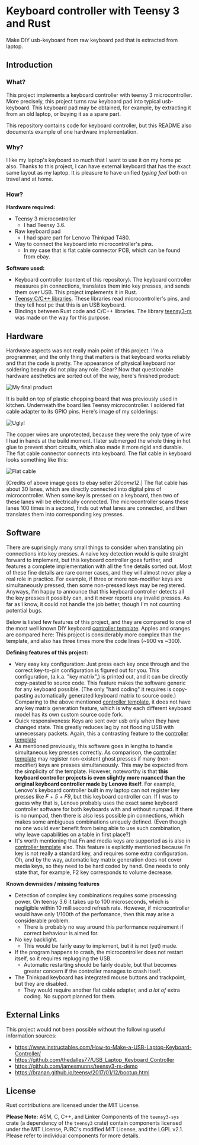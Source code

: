 # Keyboard controller with Teensy 3 and Rust
Make DIY usb-keyboard from raw keyboard pad that is extracted from laptop.

## Introduction
### What?
This project implements a keyboard controller with teensy 3 microcontroller. More precisely, this project turns raw keyboard pad into typical usb-keyboard. This keyboard pad may be obtained, for example, by extracting it from an old laptop, or buying it as a spare part. 

This repository contains code for keyboard controller, but this README also documents example of one hardware implementation.

### Why?
I like my laptop's keyboard so much that I want to use it on my home pc also. Thanks to this project, I can have external keyboard that has the exact same layout as my laptop. It is pleasure to have unified _typing feel_ both on travel and at home.

### How?
**Hardware required:**
* Teensy 3 microcontroller
    * I had Teensy 3.6.
* Raw keyboard pad 
    * I had spare part for Lenovo Thinkpad T480.
* Way to connect the keyboard into microcontroller's pins.
    * In my case that is flat cable connector PCB, which can be found from ebay.
 
**Software used:**
* Keyboard controller (content of this repository). The keyboard controller measures pin connections, translates them into key presses, and sends them over USB. This project implements it in Rust. 
* [Teensy C/C++ libraries](https://github.com/PaulStoffregen/cores). These libraries read microcontroller's pins, and they tell host pc that this is an USB keyboard.
* Bindings between Rust code and C/C++ libraries. The library [teensy3-rs](https://github.com/tolvanea/teensy3-rs) was made on the way for this purpose.

## Hardware
Hardware aspects was not really main point of this project. I'm a programmer, and the only thing that matters is that keyboard works reliably and that the code is pretty. The appearance of physical keyboard nor soldering beauty did not play any role. Clear? Now that questionable hardware aesthetics are sorted out of the way, here's finished product:

![My final product](documentation/finished_product.jpg)

It is build on top of plastic chopping board that was previously used in kitchen. Underneath the board lies Teensy microcontroller. I soldered flat cable adapter to its GPIO pins. Here's image of my solderings:

![Ugly!](documentation/not_like_this.jpg)

The copper wires are unprotected, because they were the only type of wire I had in hands at the build moment. I later submerged the whole thing in hot glue to prevent short circuits, which also made it more rigid and durable. The flat cable connector connects into keyboard. The flat cable in keyboard looks something like this:

![Flat cable](documentation/flat_cable.jpg)

[Credits of above image goes to ebay seller _20come12_.] 
The flat cable has about 30 lanes, which are directly connected into digital pins of microcontroller. When some key is pressed on a keyboard, then two of these lanes will be electrically connected. The microcontroller scans these lanes 100 times in a second, finds out what lanes are connected, and then translates them into corresponding key presses.

## Software
There are suprisingly many small things to consider when translating pin connections into key presses. A naive key detection would is quite straight forward to implement, but this keyboard controller goes further, and features a complete implementation with all the fine details sorted out. Most of these fine details are rare corner cases, and they will almost never play a real role in practice. For example, if three or more non-modifier keys are simultaneously pressed, then some non-pressed keys may be registered. Anyways, I'm happy to announce that this keyboard controller detects all the key presses it possibly can, and it never reports any invalid presses. As far as I know, it could not handle the job better, though I'm not counting potential bugs.

Below is listed few features of this project, and they are compared to one of the most well known DIY keyboard [controller template](https://github.com/thedalles77/USB_Laptop_Keyboard_Controller). Apples and oranges are compared here: This project is considerably more complex than the template, and also has three times more the code lines (~900 vs ~300). 

**Defining features of this project:**
* Very easy key configuration: Just press each key once through and the correct key-to-pin configuration is figured out for you. This configuration, (a.k.a. "key matrix",) is printed out, and it can be directly copy-pasted to source code. This feature makes the software generic for any keyboard possible. (The only "hard coding" it requires is copy-pasting automatically generated keyboard matrix to source code.) Comparing to the above mentioned [controller template](https://github.com/thedalles77/USB_Laptop_Keyboard_Controller), it does not have any key matrix generation feature, which is why each different keyboard model has its own custom source code fork.
* Quick responsiveness: Keys are sent over usb only when they have changed state. This greatly reduces lag by not flooding USB with unnecessary packets. Again, this a contrasting feature to the [controller template](https://github.com/thedalles77/USB_Laptop_Keyboard_Controller)
* As mentioned previously, this software goes in lengths to handle simultaneous key presses correctly. As comparison, the [controller template](https://github.com/thedalles77/USB_Laptop_Keyboard_Controller) may register non-existent ghost presses if many (non-modifier) keys are presses simultaneously. This may be expected from the simplicity of the template. However, noteworthy is that **this keyboard controller projects is even slightly more nuanced than the original keyboard controller made by Lenovo itself**. For example, Lenovo's keyboard controller built in my laptop can not register key presses like _F_ + _5_ + _F9_, but this keyboard controller can. If I was to guess why that is, Lenovo probably uses the exact same keyboard controller software for both keyboards with and without numpad. If there is no numpad, then there is also less possible pin connections, which makes some ambiguous combinations uniquely defined. (Even though no one would ever benefit from being able to use such combination, why leave capabilities on a table in first place?)
* It's worth mentioning that Fn and media keys are supported as is also in [controller template](https://github.com/thedalles77/USB_Laptop_Keyboard_Controller) also. This feature is explicitly mentioned because Fn key is not really a standard key, and requires some extra configuration. Oh, and by the way, automatic key matrix generation does not cover media keys, so they need to be hard coded by hand. One needs to only state that, for example, F2 key corresponds to volume decrease.

**Known downsides / missing features**
* Detection of complex key combinations requires some processing power. On teensy 3.6 it takes up to 100 microseconds, which is negligible within 10 millisecond refresh rate. However, if microcontroller would have only 1/100th of the perfomance, then this may arise a considerable problem. 
    * There is probably no way around this performance requirement if correct behaviour is aimed for. 
* No key backlight.
    * This would be fairly easy to implement, but it is not (yet) made.
* If the program happens to crash, the microcontroller does not restart itself, so it requires replugging the USB.
    * Automatic restarting should be fairly doable, but that becomes greater concern if the controller manages to crash itself.
* The Thinkpad keyboard has integrated mouse buttons and trackpoint, but they are disabled.
    * They would require another flat cable adapter, and _a lot of_ extra coding. No support planned for them.



## External Links
This project would not been possible without the following useful information sources:
* https://www.instructables.com/How-to-Make-a-USB-Laptop-Keyboard-Controller/
* https://github.com/thedalles77/USB_Laptop_Keyboard_Controller  
* https://github.com/jamesmunns/teensy3-rs-demo
* https://branan.github.io/teensy/2017/01/12/bootup.html


## License
Rust contributions are licensed under the MIT License.

**Please Note:** ASM, C, C++, and Linker Components of the `teensy3-sys` crate (a dependency of the `teensy3` crate) contain components licensed under the MIT License, PJRC's modified MIT License, and the LGPL v2.1. Please refer to individual components for more details.
